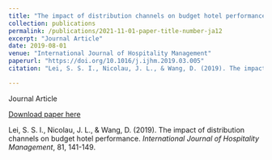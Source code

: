 ```yaml
---
title: "The impact of distribution channels on budget hotel performance"
collection: publications
permalink: /publications/2021-11-01-paper-title-number-ja12
excerpt: "Journal Article"
date: 2019-08-01
venue: "International Journal of Hospitality Management"
paperurl: "https://doi.org/10.1016/j.ijhm.2019.03.005"
citation: "Lei, S. S. I., Nicolau, J. L., & Wang, D. (2019). The impact of distribution channels on budget hotel performance. <i>International Journal of Hospitality Management</i>, 81, 141-149."

---
```

Journal Article

[Download paper here](https://doi.org/10.1016/j.ijhm.2019.03.005)

Lei, S. S. I., Nicolau, J. L., & Wang, D. (2019). The impact of distribution channels on budget hotel performance. <i>International Journal of Hospitality Management</i>, 81, 141-149.
